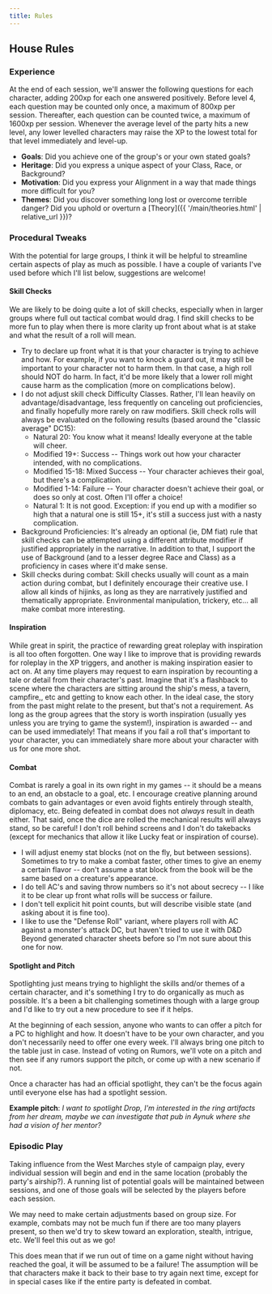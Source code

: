 ```yaml
---
title: Rules
---
```


## House Rules

### Experience

At the end of each session, we'll answer the following questions for each character, adding 200xp for each one answered positively. Before level 4, each question may be counted only once, a maximum of 800xp per session. Thereafter, each question can be counted twice, a maximum of 1600xp per session. Whenever the average level of the party hits a new level, any lower levelled characters may raise the XP to the lowest total for that level immediately and level-up.

* **Goals**: Did you achieve one of the group's or your own stated goals?
* **Heritage**: Did you express a unique aspect of your Class, Race, or Background?
* **Motivation**: Did you express your Alignment in a way that made things more difficult for you?
* **Themes**: Did you discover something long lost or overcome terrible danger? Did you uphold or overturn a [Theory]({{ '/main/theories.html' | relative_url }})?

### Procedural Tweaks

With the potential for large groups, I think it will be helpful to streamline certain aspects of play as much as possible. I have a couple of variants I've used before which I'll list below, suggestions are welcome!

#### Skill Checks

We are likely to be doing quite a lot of skill checks, especially when in larger groups where full out tactical combat would drag. I find skill checks to be more fun to play when there is more clarity up front about what is at stake and what the result of a roll will mean.

* Try to declare up front what it is that your character is trying to achieve and how. For example, if you want to knock a guard out, it may still be important to your character not to harm them. In that case, a high roll should NOT do harm. In fact, it'd be more likely that a lower roll might cause harm as the complication (more on complications below).
* I do not adjust skill check Difficulty Classes. Rather, I'll lean heavily on advantage/disadvantage, less frequently on canceling out proficiencies, and finally hopefully more rarely on raw modifiers. Skill check rolls will always be evaluated on the following results (based around the "classic average" DC15):
  * Natural 20: You know what it means! Ideally everyone at the table will cheer.
  * Modified 19+: Success -- Things work out how your character intended, with no complications.
  * Modified 15-18: Mixed Success -- Your character achieves their goal, but there's a complication.
  * Modified 1-14: Failure -- Your character doesn't achieve their goal, or does so only at cost. Often I'll offer a choice!
  * Natural 1: It is not good. Exception: if you end up with a modifier so high that a natural one is still 15+, it's still a success just with a nasty complication.
* Background Proficiencies: It's already an optional (ie, DM fiat) rule that skill checks can be attempted using a different attribute modifier if justified appropriately in the narrative. In addition to that, I support the use of Background (and to a lesser degree Race and Class) as a proficiency in cases where it'd make sense.
* Skill checks during combat: Skill checks usually will count as a main action during combat, but I definitely encourage their creative use. I allow all kinds of hijinks, as long as they are narratively justified and thematically appropriate. Environmental manipulation, trickery, etc... all make combat more interesting.

#### Inspiration

While great in spirit, the practice of rewarding great roleplay with inspiration is all too often forgotten. One way I like to improve that is providing rewards for roleplay in the XP triggers, and another is making inspiration easier to act on. At any time players may request to earn inspiration by recounting a tale or detail from their character's past. Imagine that it's a flashback to scene where the characters are sitting around the ship's mess, a tavern, campfire,, etc and getting to know each other. In the ideal case, the story from the past might relate to the present, but that's not a requirement. As long as the group agrees that the story is worth inspiration (usually yes unless you are trying to game the system!), inspiration is awarded -- and can be used immediately! That means if you fail a roll that's important to your character, you can immediately share more about your character with us for one more shot.

#### Combat

Combat is rarely a goal in its own right in my games -- it should be a means to an end, an obstacle to a goal, etc. I encourage creative planning around combats to gain advantages or even avoid fights entirely through stealth, diplomacy, etc. Being defeated in combat does not *always* result in death either. That said, once the dice are rolled the mechanical results will always stand, so be careful! I don't roll behind screens and I don't do takebacks (except for mechanics that allow it like Lucky feat or inspiration of course).

* I will adjust enemy stat blocks (not on the fly, but between sessions). Sometimes to try to make a combat faster, other times to give an enemy a certain flavor -- don't assume a stat block from the book will be the same based on a creature's appearance.
* I do tell AC's and saving throw numbers so it's not about secrecy -- I like it to be clear up front what rolls will be success or failure.
* I don't tell explicit hit point counts, but will describe visible state (and asking about it is fine too).
* I like to use the "Defense Roll" variant, where players roll with AC against a monster's attack DC, but haven't tried to use it with D&D Beyond generated character sheets before so I'm not sure about this one for now.

#### Spotlight and Pitch

Spotlighting just means trying to highlight the skills and/or themes of a certain character, and it's something I try to do organically as much as possible. It's a been a bit challenging sometimes though with a large group and I'd like to try out a new procedure to see if it helps.

At the beginning of each session, anyone who wants to can offer a pitch for a PC to highlight and how. It doesn't have to be your own character, and you don't necessarily need to offer one every week. I'll always bring one pitch to the table just in case. Instead of voting on Rumors, we'll vote on a pitch and then see if any rumors support the pitch, or come up with a new scenario if not.

Once a character has had an official spotlight, they can't be the focus again until everyone else has had a spotlight session.

__Example pitch__: _I want to spotlight Drop, I'm interested in the ring artifacts from her dream, maybe we can investigate that pub in Aynuk where she had a vision of her mentor?_

### Episodic Play

Taking influence from the West Marches style of campaign play, every individual session will begin and end in the same location (probably the party's airship?). A running list of potential goals will be maintained between sessions, and one of those goals will be selected by the players before each session.

We may need to make certain adjustments based on group size. For example, combats may not be much fun if there are too many players present, so then we'd try to skew toward an exploration, stealth, intrigue, etc. We'll feel this out as we go!

This does mean that if we run out of time on a game night without having reached the goal, it will be assumed to be a failure! The assumption will be that characters make it back to their base to try again next time, except for in special cases like if the entire party is defeated in combat.
